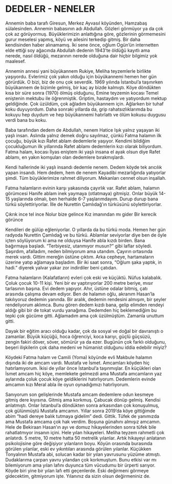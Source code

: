 # DEDELER - NENELER

Annemin baba tarafı Giresun, Merkez Ayvasıl köyünden, Hamzabaş sülalesinden. Annemin babasının adı Abdullah. Gözleri görmüyor ya da çok çok az görüyormuş. Büyüklerimizin anlattığına göre, gözlerinin görmemesini gurur meselesi yapmış, köyü ve ailesini terkedip gitmiş. Bir daha kendisinden haber alınamamış. İki sene önce, oğlum Ogün’ün internetten elde ettiği soy ağacında Abdullah dedenin 1943’te öldüğü kayıtlı ama nerede, nasıl öldüğü, mezarının nerede olduğuna dair hiçbir bilgimiz yok maalesef.

Annemin annesi yani büyükannem Rukiye, Meliha teyzemlerle birlikte yaşıyordu. Evlerimiz çok yakın olduğu için büyükannemi hemen her gün görürdük. O bizi, biz de onu çok severdik. 1969 yılında İstanbul’a taşınırken büyükannem de bizimle gelmiş, bir kaç ay bizde kalmıştı. Köye döndükten kısa bir süre sonra (1970) ölmüş olduğunu, Emine teyzemin kocası Temel eniştenin mektubu ile öğrenmiştik. Griptim, hastaydım ve yatıyordum mektup geldiğinde. Çok üzüldüm, çok ağladım büyükannem için. Ağlarken bir tuhaf koku duyuyordum. Daha sonraki yıllarda da, grip rahatsızlıklarımda bu kokuyu hep duydum ve hep büyükannemi hatırlattı ve ölüm kokusu duygusu verdi bana bu koku.

Baba tarafından dedem de Abdullah, nenem Hatice Işık yalnız yaşayan iki yaşlı insan. Aslında yalnız demek doğru sayılmaz, çünkü Fatma halamın ilk çocuğu, büyük kızı Rafet ablam dedemlerle yaşıyor. Kendimi bildiğim çocukluğumun ilk yıllarında Rafet ablamı dedemlerin kızı olarak biliyordum. Fatma halam, kocası İlyas eniştem iki yaşlı insana el ayak olsun diye Rafet ablamı, en yakın komşuları olan dedemlere bırakmışlardı.

Kendi hallerinde iki yaşlı insandı dedemle nenem. Dedem köyde tek arıcılık yapan insandı. Hem dedem, hem de nenem Kayadibi mezarlığında yatıyorlar şimdi. Tüm büyüklerimize rahmet diliyorum. Mekanları cennet olsun inşallah.

Fatma halamların evinin karşı yakasında çayırlık var. Rafet ablam, halamın görümcesi Hanife ablam inek yaymaya (otlatmaya) gitmişiz. Onlar büyük 14-15 yaşlarında olmalı, ben herhalde 6-7 yaşlarımdayım. Durup durup bana türkü söylettiriyorlar. İlle de Nurettin Çamlıdağ’ın türküsünü söylettiriyorlar.

Çıkrık ince tel ince
Nolur bize gelince
Kız imanından mı gider
Bir kerecik görünce

Kendileri de gülüp eğleniyorlar. O yıllarda da bu türkü moda. Hemen her gün radyoda Nurettin Çamlıdağ ve bu türkü. Ablamlar seviyorlar diye ben de öyle içten söylüyorum ki ama ne olduysa Hanife abla kızdı birden. Bana bağırmaya başladı. “Terbiyesiz, utanmıyor musun?” gibi laflar söyledi. Şaşırdım, afalladım, neden bilmiyorum ama utandım. Çayırın ortasında merek vardı. Gittim mereğin üstüne çıktım. Arka cepheye, hartamaların üzerine yatıp ağlamaya başladım. Bir iki saat sonra, “Oğlum şaka yaptık, in hadi.” diyerek yalvar yakar zor indirdiler beni çatıdan.

Fatma halamların (Kalafatların) evleri çok eski ve küçüktü. Nüfus kalabalık. Çoluk çocuk 10-11 kişi. Yeni bir ev yaptırıyorlar 200 metre beriye, mısır tarlasının başına. Evi dedem yapıyor. Ahır, üstüne odalar bitmiş, çatı arasında çalışma devam ediyor. Ben de halamın oğlu, akranım Hasan’la takılıyoruz dedemin yanında. Bir aralık, dedemin rendesini almışım, bir şeyler rendeliyorum aklımca. Bunu gören dedem kızdı bana, gelip elimden rendeyi aldığı gibi bir de tokat vurdu yanağıma. Dedemden hiç beklemediğim bu tepki çok gücüme gitti. Ağlamadım ama çok üzülmüştüm. Zamanla unuttum gitti.

Dayak bir eğitim aracı olduğu kadar, çok da sosyal ve doğal bir davranıştı o zamanlar. Büyük küçüğü, hoca öğrenciyi, koca karıyı, güçlü güçsüzü, zengin fakiri döver, söver, sömürür ya da ezer. Bugünün çok farklı olduğunu, beşeri ilişkilerin çok daha medeni ve hümanist olduğunu iddia edebilir miyiz?

Köydeki Fatma halam ve Camili (Yoma) köyünde evli Makbule halamın dışında iki de amcam vardı. Mustafa ve İsmet. Amcamları köyden hiç hatırlamıyorum. İkisi de yıllar önce İstanbul’a taşınmışlar. En küçükleri olan İsmet amcam hiç köye, memlekete gelmezdi ama Mustafa amcamların yaz aylarında çoluk çocuk köye geldiklerini hatırlıyorum. Dedemlerin evinde amcamın kızı Meral abla ile oyun oynadığımızı hatırlıyorum.

Sanıyorum son gelişlerinde Mustafa amcam dedemlere odun kesmeye gitmiş dere kıyısına. Gitmiş ama korkmuş. Çabucak dönüp gelmiş. Kendisi anlatmıştı. Onlar İstanbul’a döndükten sonra arkasından çok konuşulmuş, çok gülünmüştü Mustafa amcamın. Yıllar sonra 2019’da köye gittiğimde abim “hadi dereye balık tutmaya gidelim” dedi. Gittik. Tüfek de yanımızda ama Mustafa amcama çok hak verdim. Boşuna günahını almışız amcamın. Hele de Bekiraan Hasan’ın ayı ve domuz hikayelerinden sonra tüfek bile rahatlatmıyor insanın içini. Hele yılan hikayeleri. Meliha teyzem rahmetli çok anlatırdı. 5 metre, 10 metre hatta 50 metrelik yılanlar. Artık hikayeyi anlatanın psikolojisine göre değişiyor yılanların boyu. Köyün orasında burasında görülen yılanlar, eski ev yıkıntıları arasında görülen yılanlar. Küçükken Tonyalının Mustafa abi, solucan kadar bir yılan yavrusunu yüzüme atmıştı. Dudaklarıma çarpan yavru yılandan çok korkmuştum. Bunu etkisi var mı bilemiyorum ama yılan lafını duyunca tüm vücudumu bir ürperti sarıyor. Köyde biri yine bir yılan lafı etti geçenlerde. Eski değirmeni görmeye gidecektim, gitmiyorum işte. Yılanınız da sizin olsun değirmeniniz de.
